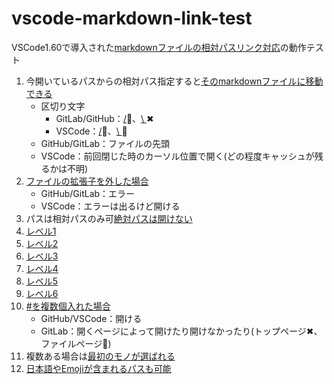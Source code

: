 # vscode-markdown-link-test
VSCode1.60で導入された[markdownファイルの相対パスリンク対応](https://code.visualstudio.com/updates/v1_60?WT.mc_id=devcloud-00000-cxa#_links-between-markdown-cells)の動作テスト
1. 今開いているパスからの相対パス指定すると[そのmarkdownファイルに移動できる](SubDirectory/SubFile.md)
    - 区切り文字
        - GitLab/GitHub：[/](SubDirectory/SubFile.md)🔵、[\\ ](SubDirectory\SubFile.md)✖
        - VSCode：[/](SubDirectory/SubFile.md)🔵、[\\ ](SubDirectory\SubFile.md)🔵
    - GitHub/GitLab：ファイルの先頭
    - VSCode：前回閉じた時のカーソル位置で開く(どの程度キャッシュが残るかは不明)
2. [ファイルの拡張子を外した場合](SubDirectory/SubFile)
    - GitHub/GitLab：エラー
    - VSCode：エラーは出るけど開ける
3. パスは相対パスのみ可[絶対パスは開けない](C:/Users/repos/vscode-markdown-link-test/SubDirectory/SubFile.md)
4. [レベル1](SubDirectory/SubFile.md#レベル1)
5. [レベル2](SubDirectory/SubFile.md#レベル2)
6. [レベル3](SubDirectory/SubFile.md#レベル3)
7. [レベル4](SubDirectory/SubFile.md#レベル4)
8. [レベル5](SubDirectory/SubFile.md#レベル5)
9.  [レベル6](SubDirectory/SubFile.md#レベル6)
10. [#を複数個入れた場合](SubDirectory/SubFile.md######レベル1)
    - GitHub/VSCode：開ける
    - GitLab：開くページによって開けたり開けなかったり(トップページ✖、ファイルページ🔵)
11. 複数ある場合は[最初のモノが選ばれる](SubDirectory/SubFile.md#同じ名前の項目)
12. [日本語やEmojiが含まれるパスも可能](サブディレクトリ/😀.md#🥴)
